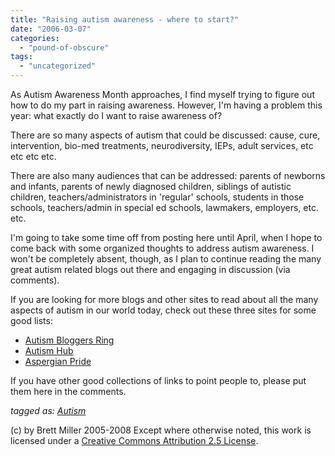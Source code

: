 ```yaml
---
title: "Raising autism awareness - where to start?"
date: "2006-03-07"
categories: 
  - "pound-of-obscure"
tags: 
  - "uncategorized"
---
```


As Autism Awareness Month approaches, I find myself trying to figure out how to do my part in raising awareness. However, I'm having a problem this year: what exactly do I want to raise awareness of?  
  
There are so many aspects of autism that could be discussed: cause, cure, intervention, bio-med treatments, neurodiversity, IEPs, adult services, etc etc etc etc.  
  
There are also many audiences that can be addressed: parents of newborns and infants, parents of newly diagnosed children, siblings of autistic children, teachers/administrators in 'regular' schools, students in those schools, teachers/admin in special ed schools, lawmakers, employers, etc. etc.  
  
I'm going to take some time off from posting here until April, when I hope to come back with some organized thoughts to address autism awareness. I won't be completely absent, though, as I plan to continue reading the many great autism related blogs out there and engaging in discussion (via comments).  
  
If you are looking for more blogs and other sites to read about all the many aspects of autism in our world today, check out these three sites for some good lists:

- [Autism Bloggers Ring](http://www.ringsurf.com/netring?ring=MoiIsInTheHouse;action=list)
- [Autism Hub](http://www.autism-hub.co.uk/)
- [Aspergian Pride](http://www.aspergianpride.com/)

If you have other good collections of links to point people to, please put them here in the comments.  
  
_tagged as: [Autism](http://technorati.com/tag/autism)_

(c) by Brett Miller 2005-2008 Except where otherwise noted, this work is licensed under a [Creative Commons Attribution 2.5 License](http://creativecommons.org/licenses/by/2.5/).
